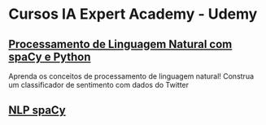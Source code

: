 # Cursos IA Expert Academy - Udemy

## [Processamento de Linguagem Natural com spaCy e Python](https://www.udemy.com/share/102L68BUUfdFpRRng=/)

Aprenda os conceitos de processamento de linguagem natural! Construa um classificador de sentimento com dados do Twitter

[NLP spaCy](https://github.com/AndrehAguiar/jones_granatyr/tree/main/nlp_spacy)
---
